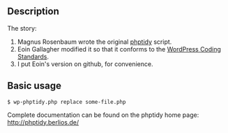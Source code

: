 ## Description

The story:

1. Magnus Rosenbaum wrote the original [phptidy](http://phptidy.berlios.de/) script.
2. Eoin Gallagher modified it so that it conforms to the [WordPress Coding Standards](http://codex.wordpress.org/WordPress_Coding_Standards).
3. I put Eoin's version on github, for convenience.

## Basic usage

```
$ wp-phptidy.php replace some-file.php
```

Complete documentation can be found on the phptidy home page: http://phptidy.berlios.de/
